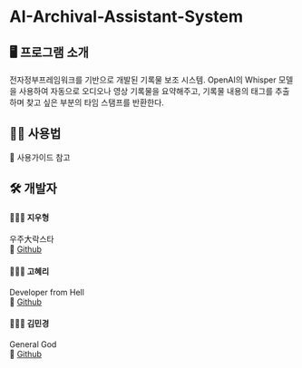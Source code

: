 # AI-Archival-Assistant-System

## 🖥️ 프로그램 소개
전자정부프레임워크를 기반으로 개발된 기록물 보조 시스템. 
OpenAI의 Whisper 모델을 사용하여 자동으로 오디오나 영상 기록물을 요약해주고, 기록물 내용의 태그를 추출하며 찾고 싶은 부분의 타임 스탬프를 반환한다.

## 💁🏻 사용법
📑 사용가이드 참고

## 🛠️ 개발자
#### 🧑🏻‍💻 지우형
우주大락스타
<br/>🔗 [Github](https://github.com/Here-Comes-The-Sun)

#### 👩🏻‍💻 고혜리
Developer from Hell
<br/>🔗 [Github](https://github.com/highlyko17)

#### 👩🏻‍💻 김민경
General God
<br/>🔗 [Github](https://github.com/MinkyoungKim-22100090)